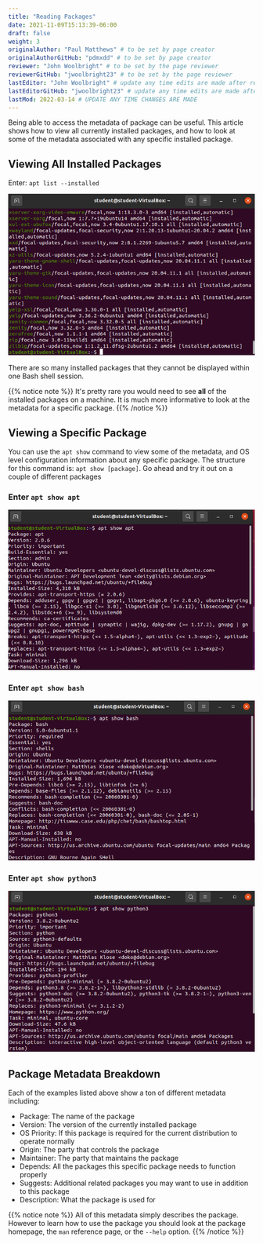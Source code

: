 ```yaml
---
title: "Reading Packages"
date: 2021-11-09T15:13:39-06:00
draft: false
weight: 3
originalAuthor: "Paul Matthews" # to be set by page creator
originalAuthorGitHub: "pdmxdd" # to be set by page creator
reviewer: "John Woolbright" # to be set by the page reviewer
reviewerGitHub: "jwoolbright23" # to be set by the page reviewer
lastEditor: "John Woolbright" # update any time edits are made after review
lastEditorGitHub: "jwoolbright23" # update any time edits are made after review
lastMod: 2022-03-14 # UPDATE ANY TIME CHANGES ARE MADE
---
```


Being able to access the metadata of package can be useful. This article shows how to view all currently installed packages, and how to look at some of the metadata associated with any specific installed package.

## Viewing All Installed Packages

Enter: `apt list --installed`

![apt list --installed](pictures/apt-list-installed.png?classes=border)

There are so many installed packages that they cannot be displayed within one Bash shell session.

{{% notice note %}}
It's pretty rare you would need to see **all** of the installed packages on a machine. It is much more informative to look at the metadata for a specific package.
{{% /notice %}}

## Viewing a Specific Package

You can use the `apt show` command to view some of the metadata, and OS level configuration information about any specific package. The structure for this command is: `apt show [package]`. Go ahead and try it out on a couple of different packages

### Enter `apt show apt`

![apt show apt](pictures/apt-show-apt.png?classes=border)

### Enter `apt show bash`

![apt show bash](pictures/apt-show-bash.png?classes=border)

### Enter `apt show python3`

![apt show python3](pictures/apt-show-python3.png?classes=border)

## Package Metadata Breakdown

Each of the examples listed above show a ton of different metadata including:

- Package: The name of the package
- Version: The version of the currently installed package
- OS Priority: If this package is required for the current distribution to operate normally
- Origin: The party that controls the package
- Maintainer: The party that maintains the package
- Depends: All the packages this specific package needs to function properly
- Suggests: Additional related packages you may want to use in addition to this package
- Description: What the package is used for

{{% notice note %}}
All of this metadata simply describes the package. However to learn how to use the package you should look at the package homepage, the `man` reference page, or the ``--help`` option.
{{% /notice %}}